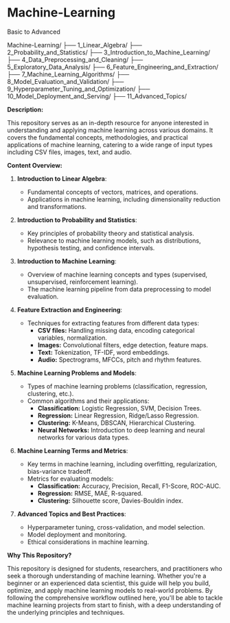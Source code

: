 # Machine-Learning
Basic to Advanced

Machine-Learning/
├── 1_Linear_Algebra/
├── 2_Probability_and_Statistics/
├── 3_Introduction_to_Machine_Learning/
├── 4_Data_Preprocessing_and_Cleaning/
├── 5_Exploratory_Data_Analysis/
├── 6_Feature_Engineering_and_Extraction/
├── 7_Machine_Learning_Algorithms/
├── 8_Model_Evaluation_and_Validation/
├── 9_Hyperparameter_Tuning_and_Optimization/
├── 10_Model_Deployment_and_Serving/
├── 11_Advanced_Topics/


**Description:**

This repository serves as an in-depth resource for anyone interested in understanding and applying machine learning across various domains. It covers the fundamental concepts, methodologies, and practical applications of machine learning, catering to a wide range of input types including CSV files, images, text, and audio.

**Content Overview:**

1. **Introduction to Linear Algebra**:
   - Fundamental concepts of vectors, matrices, and operations.
   - Applications in machine learning, including dimensionality reduction and transformations.

2. **Introduction to Probability and Statistics**:
   - Key principles of probability theory and statistical analysis.
   - Relevance to machine learning models, such as distributions, hypothesis testing, and confidence intervals.

3. **Introduction to Machine Learning**:
   - Overview of machine learning concepts and types (supervised, unsupervised, reinforcement learning).
   - The machine learning pipeline from data preprocessing to model evaluation.

4. **Feature Extraction and Engineering**:
   - Techniques for extracting features from different data types:
     - **CSV files:** Handling missing data, encoding categorical variables, normalization.
     - **Images:** Convolutional filters, edge detection, feature maps.
     - **Text:** Tokenization, TF-IDF, word embeddings.
     - **Audio:** Spectrograms, MFCCs, pitch and rhythm features.

5. **Machine Learning Problems and Models**:
   - Types of machine learning problems (classification, regression, clustering, etc.).
   - Common algorithms and their applications:
     - **Classification:** Logistic Regression, SVM, Decision Trees.
     - **Regression:** Linear Regression, Ridge/Lasso Regression.
     - **Clustering:** K-Means, DBSCAN, Hierarchical Clustering.
     - **Neural Networks:** Introduction to deep learning and neural networks for various data types.

6. **Machine Learning Terms and Metrics**:
   - Key terms in machine learning, including overfitting, regularization, bias-variance tradeoff.
   - Metrics for evaluating models:
     - **Classification:** Accuracy, Precision, Recall, F1-Score, ROC-AUC.
     - **Regression:** RMSE, MAE, R-squared.
     - **Clustering:** Silhouette score, Davies-Bouldin index.

7. **Advanced Topics and Best Practices**:
   - Hyperparameter tuning, cross-validation, and model selection.
   - Model deployment and monitoring.
   - Ethical considerations in machine learning.

**Why This Repository?**

This repository is designed for students, researchers, and practitioners who seek a thorough understanding of machine learning. Whether you're a beginner or an experienced data scientist, this guide will help you build, optimize, and apply machine learning models to real-world problems. By following the comprehensive workflow outlined here, you'll be able to tackle machine learning projects from start to finish, with a deep understanding of the underlying principles and techniques.


